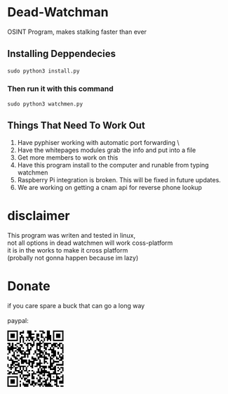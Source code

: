 <!-- [![Build Status](https://travis-ci.com/guardsec/Dead-Watchman.svg?branch=master)](https://travis-ci.com/guardsec/Dead-Watchman) -->

# Dead-Watchman
OSINT Program, makes stalking faster than ever


## Installing Deppendecies

```
sudo python3 install.py
```
### Then run it with this command
```
sudo python3 watchmen.py
```

## Things That Need To Work Out

1. Have pyphiser working with automatic port forwarding \
2. Have the whitepages modules grab the info and put into a file
3. Get more members to work on this
4. Have this program install to the computer and runable from typing watchmen
5. Raspberry Pi integration is broken. This will be fixed in future updates. 
6. We are working on getting a cnam api for reverse phone lookup

# disclaimer

This program was writen and tested in linux, \
not all options in dead watchmen will work coss-platform \
it is in the works to make it cross platform \
(probally not gonna happen because im lazy)


# Donate
if you care spare a buck that can go a long way \
\
paypal:

<img src="assets\picture\code.png">
